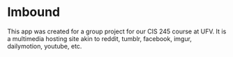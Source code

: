 # Imbound

This app was created for a group project for our CIS 245 course at UFV. It is a multimedia hosting site akin to reddit, tumblr, facebook, imgur, dailymotion, youtube, etc.
